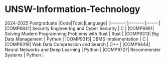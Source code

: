 # UNSW-Information-Technology
2024-2025 Postgraduate
|Code|Topic|Language|
|:-------:|:-------:|:-----:|
|COMP6841| Security Engineering and Cyber Security | C |
|COMP6991| Solving Modern Programming Problems with Rust | Rust |
|COMP9313| Big Data Management | Python |
|COMP9315| DBMS Implementation | C |
|COMP9319| Web Data Compression and Search | C++ |
|COMP9444| Neural Networks and Deep Learning | Python |
|COMP9727| Recommender Systems | Python |

